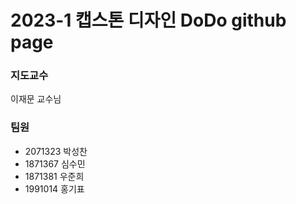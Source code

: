 2023-1 캡스톤 디자인 DoDo github page
==================================
### 지도교수
이재문 교수님
### 팀원
+ 2071323 박성찬
+ 1871367 심수민
+ 1871381 우준희
+ 1991014 홍기표
